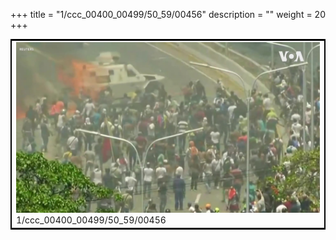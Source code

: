 +++
title = "1/ccc_00400_00499/50_59/00456"
description = ""
weight = 20
+++

<table style="border:2px solid black;max-width:800px;max-height:800px;" 
><tr><td>
<img class="center-fit-jpg"
src="/jpg_/aaa_20190430_NxaOmWaI8sI_00455.jpg">
1/ccc_00400_00499/50_59/00456
</img></td></tr></table>
